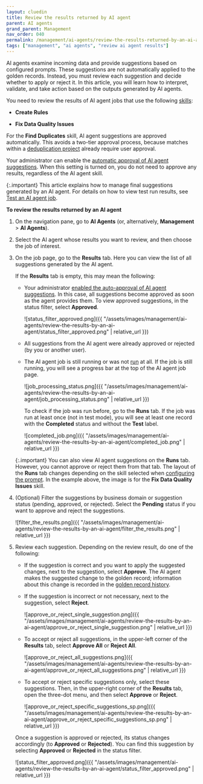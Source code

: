 ```yaml
---
layout: cluedin
title: Review the results returned by AI agent
parent: AI agents
grand_parent: Management
nav_order: 040
permalink: /management/ai-agents/review-the-results-returned-by-an-ai-agent
tags: ["management", "ai agents", "review ai agent results"]
---
```


AI agents examine incoming data and provide suggestions based on configured prompts. These suggestions are not automatically applied to the golden records. Instead, you must review each suggestion and decide whether to apply or reject it. In this article, you will learn how to interpret, validate, and take action based on the outputs generated by AI agents.

You need to review the results of AI agent jobs that use the following [skills](/management/ai-agents/create-configure-and-run-an-ai-agent#configure-a-prompt):

- **Create Rules**

- **Fix Data Quality Issues**

For the **Find Duplicates** skill, AI agent suggestions are approved automatically. This avoids a two-tier approval process, because matches within a [deduplication project](/management/deduplication) already require user approval.

Your administrator can enable the [automatic approval of AI agent suggestions](/management/ai-agents/prerequisites-to-using-ai-agents#configure-organization-wide-settings-for-ai-agents). When this setting is turned on, you do not need to approve any results, regardless of the AI agent skill.

{:.important}
This article explains how to manage final suggestions generated by an AI agent. For details on how to view test run results, see [Test an AI agent job](/management/ai-agents/create-configure-and-run-an-ai-agent#test-the-job).

**To review the results returned by an AI agent**

1. On the navigation pane, go to **AI Agents** (or, alternatively, **Management** > **AI Agents**).

1. Select the AI agent whose results you want to review, and then choose the job of interest.

1. On the job page, go to the **Results** tab. Here you can view the list of all suggestions generated by the AI agent.

    If the **Results** tab is empty, this may mean the following:

     - Your administrator [enabled the auto-approval of AI agent suggestions](/management/ai-agents/prerequisites-to-using-ai-agents#configure-organization-wide-settings-for-ai-agents). In this case, all suggestions become approved as soon as the agent provides them. To view approved suggestions, in the status filter, select **Approved**.

        ![status_filter_approved.png]({{ "/assets/images/management/ai-agents/review-the-results-by-an-ai-agent/status_filter_approved.png" | relative_url }})

      - All suggestions from the AI agent were already approved or rejected (by you or another user).

      - The AI agent job is still running or was not [run](/management/ai-agents/create-configure-and-run-an-ai-agent#run-the-job) at all. If the job is still running, you will see a progress bar at the top of the AI agent job page.

        ![job_processing_status.png]({{ "/assets/images/management/ai-agents/review-the-results-by-an-ai-agent/job_processing_status.png" | relative_url }})

        To check if the job was run before, go to the **Runs** tab. If the job was run at least once (not in test mode), you will see at least one record with the **Completed** status and without the **Test** label.

        ![completed_job.png]({{ "/assets/images/management/ai-agents/review-the-results-by-an-ai-agent/completed_job.png" | relative_url }})

    {:.important}
    You can also view AI agent suggestions on the **Runs** tab. However, you cannot approve or reject them from that tab. The layout of the **Runs** tab changes depending on the skill selected when [configuring the prompt](/management/ai-agents/create-configure-and-run-an-ai-agent#configure-a-prompt). In the example above, the image is for the **Fix Data Quality Issues** skill.


1. (Optional) Filter the suggestions by business domain or suggestion status (pending, approved, or rejected). Select the **Pending** status if you want to approve and reject the suggestions.

    ![filter_the_results.png]({{ "/assets/images/management/ai-agents/review-the-results-by-an-ai-agent/filter_the_results.png" | relative_url }})

1. Review each suggestion. Depending on the review result, do one of the following:

    - If the suggestion is correct and you want to apply the suggested changes, next to the suggestion, select **Approve**. The AI agent makes the suggested change to the golden record; information about this change is recorded in the [golden record history](/key-terms-and-features/golden-records/history).

    - If the suggestion is incorrect or not necessary, next to the suggestion, select **Reject**.

        ![approve_or_reject_single_suggestion.png]({{ "/assets/images/management/ai-agents/review-the-results-by-an-ai-agent/approve_or_reject_single_suggestion.png" | relative_url }})

     - To accept or reject all suggestions, in the upper-left corner of the **Results** tab, select **Approve All** or **Reject All**.

        ![approve_or_reject_all_suggestions.png]({{ "/assets/images/management/ai-agents/review-the-results-by-an-ai-agent/approve_or_reject_all_suggestions.png" | relative_url }})

     - To accept or reject specific suggestions only, select these suggestions. Then, in the upper-right corner of the **Results** tab, open the three-dot menu, and then select **Approve** or **Reject**.

        ![approve_or_reject_specific_suggestions_sp.png]({{ "/assets/images/management/ai-agents/review-the-results-by-an-ai-agent/approve_or_reject_specific_suggestions_sp.png" | relative_url }})

    Once a suggestion is approved or rejected, its status changes accordingly (to **Approved** or **Rejected**). You can find this suggestion by selecting **Approved** or **Rejected** in the status filter.

    ![status_filter_approved.png]({{ "/assets/images/management/ai-agents/review-the-results-by-an-ai-agent/status_filter_approved.png" | relative_url }})

